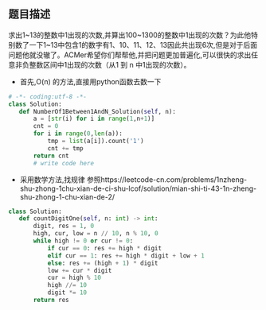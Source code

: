 ## 题目描述
求出1~13的整数中1出现的次数,并算出100~1300的整数中1出现的次数？为此他特别数了一下1~13中包含1的数字有1、10、11、12、13因此共出现6次,但是对于后面问题他就没辙了。ACMer希望你们帮帮他,并把问题更加普遍化,可以很快的求出任意非负整数区间中1出现的次数（从1 到 n 中1出现的次数）。

- 首先,O(n) 的方法,直接用python函数去数一下
 ```python
 # -*- coding:utf-8 -*-
class Solution:
    def NumberOf1Between1AndN_Solution(self, n):
        a = [str(i) for i in range(1,n+1)]
        cnt = 0
        for i in range(0,len(a)):
            tmp = list(a[i]).count('1')
            cnt += tmp
        return cnt
        # write code here
 ```
 - 采用数学方法,找规律
 参照https://leetcode-cn.com/problems/1nzheng-shu-zhong-1chu-xian-de-ci-shu-lcof/solution/mian-shi-ti-43-1n-zheng-shu-zhong-1-chu-xian-de-2/
 
 ```python 
 class Solution:
    def countDigitOne(self, n: int) -> int:
        digit, res = 1, 0
        high, cur, low = n // 10, n % 10, 0
        while high != 0 or cur != 0:
            if cur == 0: res += high * digit
            elif cur == 1: res += high * digit + low + 1
            else: res += (high + 1) * digit
            low += cur * digit
            cur = high % 10
            high //= 10
            digit *= 10
        return res
 ```
